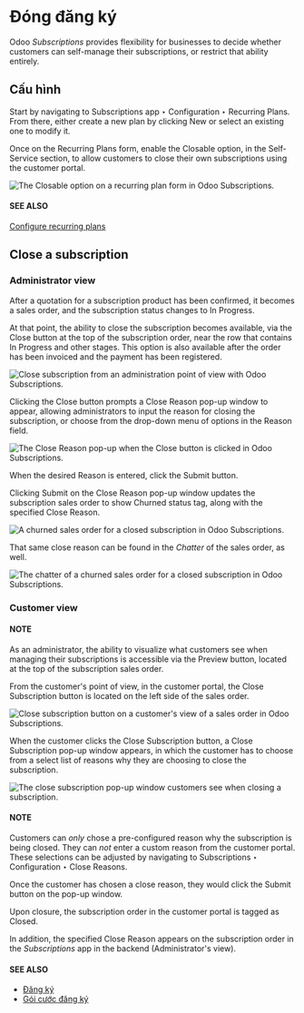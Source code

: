 # Đóng đăng ký

Odoo *Subscriptions* provides flexibility for businesses to decide whether customers can self-manage
their subscriptions, or restrict that ability entirely.

## Cấu hình

Start by navigating to Subscriptions app ‣ Configuration ‣ Recurring Plans.
From there, either create a new plan by clicking New or select an existing one to modify
it.

Once on the Recurring Plans form, enable the Closable option, in the
Self-Service section, to allow customers to close their own subscriptions using the
customer portal.

![The Closable option on a recurring plan form in Odoo Subscriptions.](applications/sales/subscriptions/closing/recurring-plans-closable-option.png)

#### SEE ALSO
[Configure recurring plans](plans.md)

## Close a subscription

### Administrator view

After a quotation for a subscription product has been confirmed, it becomes a sales order, and the
subscription status changes to In Progress.

At that point, the ability to close the subscription becomes available, via the Close
button at the top of the subscription order, near the row that contains In Progress and
other stages. This option is also available after the order has been invoiced and the payment has
been registered.

![Close subscription from an administration point of view with Odoo Subscriptions.](applications/sales/subscriptions/closing/close-subscriptions-administrator.png)

Clicking the Close button prompts a Close Reason pop-up window to appear,
allowing administrators to input the reason for closing the subscription, or choose from the
drop-down menu of options in the Reason field.

![The Close Reason pop-up when the Close button is clicked in Odoo Subscriptions.](applications/sales/subscriptions/closing/close-reason-popup.png)

When the desired Reason is entered, click the Submit button.

Clicking Submit on the Close Reason pop-up window updates the subscription
sales order to show Churned status tag, along with the specified Close
Reason.

![A churned sales order for a closed subscription in Odoo Subscriptions.](applications/sales/subscriptions/closing/churned-sales-order.png)

That same close reason can be found in the *Chatter* of the sales order, as well.

![The chatter of a churned sales order for a closed subscription in Odoo Subscriptions.](applications/sales/subscriptions/closing/churned-sales-order-chatter.png)

### Customer view

#### NOTE
As an administrator, the ability to visualize what customers see when managing their
subscriptions is accessible via the Preview button, located at the top of the
subscription sales order.

From the customer's point of view, in the customer portal, the Close Subscription button
is located on the left side of the sales order.

![Close subscription button on a customer's view of a sales order in Odoo Subscriptions.](applications/sales/subscriptions/closing/close-subscription-button-customer-view.png)

When the customer clicks the Close Subscription button, a Close Subscription
pop-up window appears, in which the customer has to choose from a select list of reasons why they
are choosing to close the subscription.

![The close subscription pop-up window customers see when closing a subscription.](applications/sales/subscriptions/closing/close-subscription-customer-pov.png)

#### NOTE
Customers can *only* chose a pre-configured reason why the subscription is being closed. They can
*not* enter a custom reason from the customer portal. These selections can be adjusted by
navigating to Subscriptions ‣ Configuration ‣ Close Reasons.

Once the customer has chosen a close reason, they would click the Submit button on the
pop-up window.

Upon closure, the subscription order in the customer portal is tagged as Closed.

In addition, the specified Close Reason appears on the subscription order in the
*Subscriptions* app in the backend (Administrator's view).

#### SEE ALSO
- [Đăng ký](../subscriptions.md)
- [Gói cước đăng ký](plans.md)
